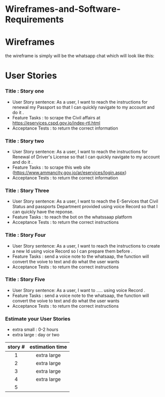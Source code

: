 # Wireframes-and-Software-Requirements
# Wireframes
the wireframe is simply will be the whatsapp chat which will look like this:


# User Stories
### Title : Story one

- User Story sentence:
As a user, I want to reach the instructions for renewal my Passport so that I can quickly navigate to my account and do it .
- Feature Tasks : to scrape the Civil affairs at https://eservices.cspd.gov.jo/index-rtl.html
- Acceptance Tests : to return the correct information

### Title : Story two

- User Story sentence:
As a user, I want to reach the instructions for Renewal of Driver's License so that I can quickly navigate to my account and do it .
- Feature Tasks : to scrape this web site (https://www.ammancity.gov.jo/ar/eservices/login.aspx)
- Acceptance Tests : to return the correct information

### Title : Story Three

- User Story sentence:
As a user, I want to reach the E-Services that Civil Status and passports Department provided using voice Record so that I can quickly have the reponse.
- Feature Tasks : to reach the bot on the whatssaap platform 
- Acceptance Tests : to return the correct instructions

### Title : Story Four

- User Story sentence:
As a user, I want to reach the instructions to create a new Id  using voice Record so I can prepare them before  .
- Feature Tasks : send a voice note to the whatsaap, the function will convert the voive to text and do what the user wants 
- Acceptance Tests :  to return the correct instructions

### Title : Story Five

- User Story sentence:
As a user, I want to ..... using voice Record .
- Feature Tasks : send a voice note to the whatsaap, the function will convert the voive to text and do what the user wants 
- Acceptance Tests :  to return the correct instructions

### Estimate your User Stories

- extra small : 0-2 hours
- extra large : day or two

| story #       | estimation time |
|:-------------:|:---------------:|
|1|extra large|
|2|extra large|
|3|extra large|
|4|extra large|
|5||
